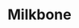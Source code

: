 ---
title: "Milkbone"
summary: "Milkbone is a group comprising Phil Scragg on bass, guitar, and keyboards, Matt Berry on keyboards and acoustic guitar, and James Sedge on drums. Phil Scragg, Matt Berry and James Sedge have been writing and recording remotely during 2020 on a new side project called Milkbone. There were no preconceptions about the material apart from initial references to artists such as Weather Report, Eno, Brand X, Gong, Mike Oldfield etc...The music came together quickly with ideas flowing right from the start. The album 'Milkbone' will initially be released only as a limited edition vinyl record that will be made available soon. A true labour of love, the trio's magical 2021 debut offers an inspired evocation of the classic early 1970s Canterbury sound fused with elements of Electronic and Fusion music . Graham Mann and Cecilia Fage guest. Milkbone is the name of musician and comedian, Matt Berry’s latest musical project. Evoking the jazz-rock stylings of Brand X, Gong, Weather Report etc... the new group features bassist Phil Scragg and drummer James Sedge alongside Berry on keyboards. You can listen to a teaser of the band's upcoming album below. Having previously worked together in Matt Berry and The Maypoles, the seeds of the idea of a group coming together on the band’s tour bus where they shared their mutual admiration for 1970s-era progressive and electronic music. “We decided to make an instrumental album that channeled/referenced our shared love of Canterbury era prog mixed with European electronica, Electric period Miles Davis as well as a love of the instruments, both acoustic and electronic, associated with those genres,” explains James Sedge. “We were aspiring to get some of the atmosphere and ‘wonkiness’ of the recordings of that era rather than the sterile precision you occasionally encounter in contemporary production. We all enjoy the sound of real instruments playing with sequenced synths - the perfection of the sequencer with the imperfections of live drums and bass. We left in all the quirky feel things, so it wouldn’t sound overproduced and polished,” says Sedge. Because of Covid restrictions, the album was recorded remotely with the players file-sharing remotely from their respective studios but Sedge says rather than letting this factor inhibit their creativity, they were able to exploit it to their advantage. “The music came together surprisingly quickly, with ideas flowing between the three of us right from the start. There was a lot of freedom to improvise and change direction. Tracks would be sent back and forth with ideas added or subtracted. Occasionally the contribution of one of us would be a complete surprise and take the music in a completely new direction.” The trio’s self-titled album will be released on a limited-edition vinyl-only album via Burning Shed though the date has yet to be finalised. You can view the album artwork and tracklisting below. “This is a studio project for now, but there are discussions about how we might bring it to a live audience in the not too distant future,” says Sedge."
image: "milkbone.jpg"
apple_music_artist_url: "https://music.apple.com/gb/artist/milkbone/168310452"
wikipedia_url: "none"
---